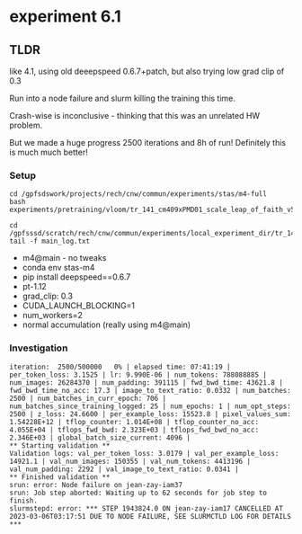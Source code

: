 # experiment 6.1

## TLDR

like 4.1, using old deeepspeed 0.6.7+patch, but also trying low grad clip of 0.3

Run into a node failure and slurm killing the training this time.

Crash-wise is inconclusive - thinking that this was an unrelated HW problem.

But we made a huge progress 2500 iterations and 8h of run! Definitely this is much much better!


### Setup

```
cd /gpfsdswork/projects/rech/cnw/commun/experiments/stas/m4-full
bash experiments/pretraining/vloom/tr_141_cm409xPMD01_scale_leap_of_faith_v5_num_workers_06/01_launch.sh

cd /gpfsssd/scratch/rech/cnw/commun/experiments/local_experiment_dir/tr_141_cm409xPMD01_scale_leap_of_faith_v5_num_workers_06/logs
tail -f main_log.txt
```


- m4@main - no tweaks
- conda env stas-m4
- pip install deepspeed==0.6.7
- pt-1.12
- grad_clip: 0.3
- CUDA_LAUNCH_BLOCKING=1
- num_workers=2
- normal accumulation (really using m4@main)



### Investigation

```
iteration:  2500/500000   0% | elapsed time: 07:41:19 | per_token_loss: 3.1525 | lr: 9.990E-06 | num_tokens: 788088885 | num_images: 26284370 | num_padding: 391115 | fwd_bwd_time: 43621.8 | fwd_bwd_time_no_acc: 17.3 | image_to_text_ratio: 0.0332 | num_batches: 2500 | num_batches_in_curr_epoch: 706 | num_batches_since_training_logged: 25 | num_epochs: 1 | num_opt_steps: 2500 | z_loss: 24.6600 | per_example_loss: 15523.8 | pixel_values_sum: 1.54228E+12 | tflop_counter: 1.014E+08 | tflop_counter_no_acc: 4.055E+04 | tflops_fwd_bwd: 2.323E+03 | tflops_fwd_bwd_no_acc: 2.346E+03 | global_batch_size_current: 4096 |
** Starting validation **
Validation logs: val_per_token_loss: 3.0179 | val_per_example_loss: 14921.1 | val_num_images: 150355 | val_num_tokens: 4413196 | val_num_padding: 2292 | val_image_to_text_ratio: 0.0341 |
** Finished validation **
srun: error: Node failure on jean-zay-iam37
srun: Job step aborted: Waiting up to 62 seconds for job step to finish.
slurmstepd: error: *** STEP 1943824.0 ON jean-zay-iam17 CANCELLED AT 2023-03-06T03:17:51 DUE TO NODE FAILURE, SEE SLURMCTLD LOG FOR DETAILS ***

```
